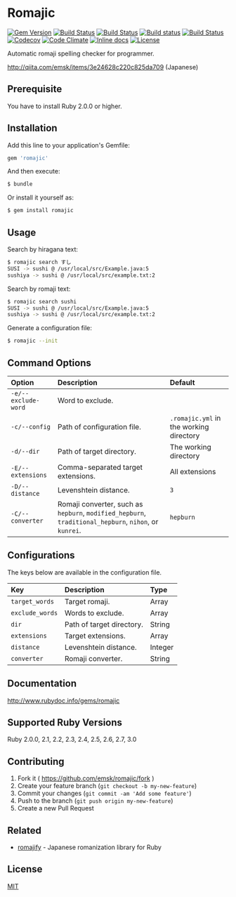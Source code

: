 # Romajic

[![Gem Version](https://badge.fury.io/rb/romajic.svg)](https://badge.fury.io/rb/romajic)
[![Build Status](https://github.com/emsk/romajic/actions/workflows/build.yml/badge.svg)](https://github.com/emsk/romajic/actions/workflows/build.yml)
[![Build Status](https://travis-ci.org/emsk/romajic.svg?branch=main)](https://travis-ci.org/emsk/romajic)
[![Build status](https://ci.appveyor.com/api/projects/status/hmralky8g9v146qq?svg=true)](https://ci.appveyor.com/project/emsk/romajic)
[![Build Status](https://dev.azure.com/emsk/romajic/_apis/build/status/emsk.romajic?branchName=main)](https://dev.azure.com/emsk/romajic/_build/latest?definitionId=4&branchName=main)
[![Codecov](https://codecov.io/gh/emsk/romajic/branch/main/graph/badge.svg)](https://codecov.io/gh/emsk/romajic)
[![Code Climate](https://codeclimate.com/github/emsk/romajic/badges/gpa.svg)](https://codeclimate.com/github/emsk/romajic)
[![Inline docs](http://inch-ci.org/github/emsk/romajic.svg?branch=main)](http://inch-ci.org/github/emsk/romajic)
[![License](https://img.shields.io/badge/license-MIT-blue.svg)](LICENSE.txt)

Automatic romaji spelling checker for programmer.

http://qiita.com/emsk/items/3e24628c220c825da709 (Japanese)

## Prerequisite

You have to install Ruby 2.0.0 or higher.

## Installation

Add this line to your application's Gemfile:

```ruby
gem 'romajic'
```

And then execute:

```sh
$ bundle
```

Or install it yourself as:

```sh
$ gem install romajic
```

## Usage

Search by hiragana text:

```sh
$ romajic search すし
SUSI -> sushi @ /usr/local/src/Example.java:5
sushiya -> sushi @ /usr/local/src/example.txt:2
```

Search by romaji text:

```sh
$ romajic search sushi
SUSI -> sushi @ /usr/local/src/Example.java:5
sushiya -> sushi @ /usr/local/src/example.txt:2
```

Generate a configuration file:

```sh
$ romajic --init
```

## Command Options

| Option | Description | Default |
| :----- | :---------- | :------ |
| `-e/--exclude-word` | Word to exclude. | |
| `-c/--config` | Path of configuration file. | `.romajic.yml` in the working directory |
| `-d/--dir` | Path of target directory. | The working directory |
| `-E/--extensions` | Comma-separated target extensions. | All extensions |
| `-D/--distance` | Levenshtein distance. | `3` |
| `-C/--converter` | Romaji converter, such as `hepburn`, `modified_hepburn`, `traditional_hepburn`, `nihon`, or `kunrei`. | `hepburn` |

## Configurations

The keys below are available in the configuration file.

| Key | Description | Type |
| :-- | :---------- | :--- |
| `target_words` | Target romaji. | Array |
| `exclude_words` | Words to exclude. | Array |
| `dir` | Path of target directory. | String |
| `extensions` | Target extensions. | Array |
| `distance` | Levenshtein distance. | Integer |
| `converter` | Romaji converter. | String |

## Documentation

http://www.rubydoc.info/gems/romajic

## Supported Ruby Versions

Ruby 2.0.0, 2.1, 2.2, 2.3, 2.4, 2.5, 2.6, 2.7, 3.0

## Contributing

1. Fork it ( https://github.com/emsk/romajic/fork )
2. Create your feature branch (`git checkout -b my-new-feature`)
3. Commit your changes (`git commit -am 'Add some feature'`)
4. Push to the branch (`git push origin my-new-feature`)
5. Create a new Pull Request

## Related

* [romajify](https://github.com/emsk/romajify) - Japanese romanization library for Ruby

## License

[MIT](LICENSE.txt)

